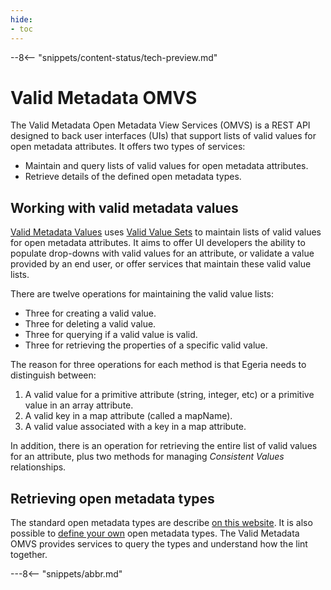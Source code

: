 ```yaml
---
hide:
- toc
---
```


<!-- SPDX-License-Identifier: CC-BY-4.0 -->
<!-- Copyright Contributors to the Egeria project. -->

--8<-- "snippets/content-status/tech-preview.md"

# Valid Metadata OMVS

The Valid Metadata Open Metadata View Services (OMVS) is a REST API designed to back user interfaces (UIs) that support lists of valid values for open metadata attributes.  It offers two types of services:

* Maintain and query lists of valid values for open metadata attributes.
* Retrieve details of the defined open metadata types.

## Working with valid metadata values

[Valid Metadata Values](/guides/planning/valid-values/overview) uses [Valid Value Sets](/types/5/0545-Reference-Data) to maintain lists of valid values for open metadata attributes.  It aims to offer UI developers the ability to populate drop-downs with valid values for an attribute, or validate a value provided by an end user, or offer services that maintain these valid value lists.

There are twelve operations for maintaining the valid value lists:

* Three for creating a valid value.
* Three for deleting a valid value.
* Three for querying if a valid value is valid.
* Three for retrieving the properties of a specific valid value.

The reason for three operations for each method is that Egeria needs to distinguish between:

1. A valid value for a primitive attribute (string, integer, etc) or a primitive value in an array attribute.
2. A valid key in a map attribute (called a mapName).
3. A valid value associated with a key in a map attribute.

In addition, there is an operation for retrieving the entire list of valid values for an attribute, plus two methods for managing *Consistent Values* relationships.

## Retrieving open metadata types

The standard open metadata types are describe [on this website](/types).  It is also possible to [define your own](/guides/developer/open-metadata-archives/defining-new-types) open metadata types. The Valid Metadata OMVS provides services to query the types and understand how the lint together.



---8<-- "snippets/abbr.md"






